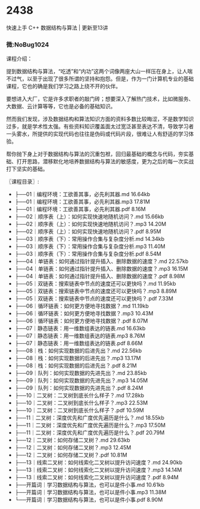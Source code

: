 # 2438
快速上手 C++ 数据结构与算法 | 更新至13讲
### 微:NoBug1024 


课程介绍：

提到数据结构与算法，“吃透”和“内功”这两个词像两座大山一样压在身上，让人喘不过气，以至于出现了很多所谓的坚持和抱怨。但是，作为一门计算机专业的基础课程，它也的确是我们学习之路上绕不开的伙伴。

要想进入大厂，它是许多求职者的敲门砖；想要深入了解热门技术，比如微服务、大数据、云计算等等，它也是必备的基础知识。

然而我们发现，涉及数据结构和算法知识方面的资料多数比较晦涩，不是数学知识过多，就是学术性太强。有些资料知识覆盖面太过宽泛甚至表达不清，导致学习者一头雾水，所提供的实现代码也往往是伪码或代码片段，很难让人有舒适的学习体验。

帮你抛下身上对于数据结构与算法的沉重包袱，回归最基础的概念与代码，夯实基础、打开思路，潜移默化地培养数据结构与算法的敏感度，更为之后的每一次实战打下坚实的基础。

〖课程目录〗:

- ├──01｜编程环境：工欲善其事，必先利其器.md  16.64kb
- ├──01｜编程环境：工欲善其事，必先利其器.mp3  17.81M
- ├──01｜编程环境：工欲善其事，必先利其器.pdf  8.16M
- ├──02｜顺序表（上）：如何实现快速地随机访问？.md  15.66kb
- ├──02｜顺序表（上）：如何实现快速地随机访问？.mp3  14.20M
- ├──02｜顺序表（上）：如何实现快速地随机访问？.pdf  8.95M
- ├──03｜顺序表（下）：常用操作合集与复杂度分析.md  14.34kb
- ├──03｜顺序表（下）：常用操作合集与复杂度分析.mp3  11.40M
- ├──03｜顺序表（下）：常用操作合集与复杂度分析.pdf  8.54M
- ├──04｜单链表：如何通过指针提升插入、删除数据的速度？.md  22.57kb
- ├──04｜单链表：如何通过指针提升插入、删除数据的速度？.mp3  16.15M
- ├──04｜单链表：如何通过指针提升插入、删除数据的速度？.pdf  8.98M
- ├──05｜双链表：搜索链表中节点的速度还可以更快吗？.md  11.95kb
- ├──05｜双链表：搜索链表中节点的速度还可以更快吗？.mp3  8.89M
- ├──05｜双链表：搜索链表中节点的速度还可以更快吗？.pdf  7.33M
- ├──06｜循环链表：如何更方便地寻找数据？.md  11.19kb
- ├──06｜循环链表：如何更方便地寻找数据？.mp3  10.43M
- ├──06｜循环链表：如何更方便地寻找数据？.pdf  8.07M
- ├──07｜静态链表：用一维数组表达的链表.md  16.63kb
- ├──07｜静态链表：用一维数组表达的链表.mp3  8.76M
- ├──07｜静态链表：用一维数组表达的链表.pdf  8.66M
- ├──08｜栈：如何实现数据的后进先出？.md  22.56kb
- ├──08｜栈：如何实现数据的后进先出？.mp3  13.17M
- ├──08｜栈：如何实现数据的后进先出？.pdf  8.21M
- ├──09｜队列：如何实现数据的先进先出？.md  23.85kb
- ├──09｜队列：如何实现数据的先进先出？.mp3  14.05M
- ├──09｜队列：如何实现数据的先进先出？.pdf  8.24M
- ├──10｜二叉树：二叉树到底长什么样子？.md  17.28kb
- ├──10｜二叉树：二叉树到底长什么样子？.mp3  22.53M
- ├──10｜二叉树：二叉树到底长什么样子？.pdf  10.59M
- ├──11｜二叉树：深度优先和广度优先遍历是什么？.md  18.55kb
- ├──11｜二叉树：深度优先和广度优先遍历是什么？.mp3  17.50M
- ├──11｜二叉树：深度优先和广度优先遍历是什么？.pdf  20.79M
- ├──12｜二叉树：如何存储二叉树？.md  29.63kb
- ├──12｜二叉树：如何存储二叉树？.mp3  12.45M
- ├──12｜二叉树：如何存储二叉树？.pdf  10.81M
- ├──13｜线索二叉树：如何线索化二叉树以提升访问速度？.md  24.90kb
- ├──13｜线索二叉树：如何线索化二叉树以提升访问速度？.mp3  14.14M
- ├──13｜线索二叉树：如何线索化二叉树以提升访问速度？.pdf  8.94M
- ├──开篇词｜学习数据结构与算法，也可以是件小事.md  10.61kb
- ├──开篇词｜学习数据结构与算法，也可以是件小事.mp3  11.38M
- └──开篇词｜学习数据结构与算法，也可以是件小事.pdf  8.90M

